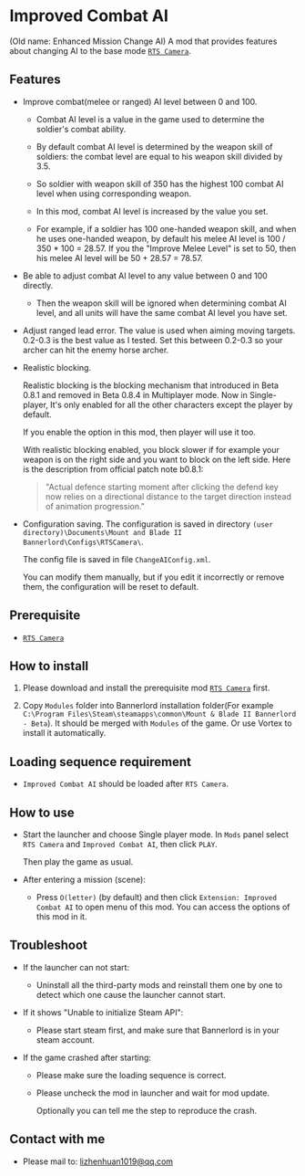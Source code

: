 # Improved Combat AI
(Old name: Enhanced Mission Change AI)
A mod that provides features about changing AI to the base mode [`RTS Camera`](https://www.nexusmods.com/mountandblade2bannerlord/mods/355).

## Features
- Improve combat(melee or ranged) AI level between 0 and 100.

  - Combat AI level is a value in the game used to determine the soldier's combat ability.

  - By default combat AI level is determined by the weapon skill of soldiers: the combat level are equal to his weapon skill divided by 3.5.

  - So soldier with weapon skill of 350 has the highest 100 combat AI level when using corresponding weapon.

  - In this mod, combat AI level is increased by the value you set.

  - For example, if a soldier has 100 one-handed weapon skill, and when he uses one-handed weapon, by default his melee AI level is 100 / 350 * 100 = 28.57. If you the "Improve Melee Level" is set to 50, then his melee AI level will be 50 + 28.57 = 78.57.

- Be able to adjust combat AI level to any value between 0 and 100 directly.

  - Then the weapon skill will be ignored when determining combat AI level, and all units will have the same combat AI level you have set.

- Adjust ranged lead error. The value is used when aiming moving targets. 0.2-0.3 is the best value as I tested. Set this between 0.2-0.3 so your archer can hit the enemy horse archer.

- Realistic blocking.

  Realistic blocking is the blocking mechanism that introduced in Beta 0.8.1 and removed in Beta 0.8.4 in Multiplayer mode. Now in Single-player, It's only enabled for all the other characters except the player by default.

  If you enable the option in this mod, then player will use it too.

  With realistic blocking enabled, you block slower if for example your weapon is on the right side and you want to block on the left side.
  Here is the description from official patch note b0.8.1:
  > "Actual defence starting moment after clicking the defend key now relies on a directional distance to the target direction instead of animation progression."

- Configuration saving. The configuration is saved in directory `(user directory)\Documents\Mount and Blade II Bannerlord\Configs\RTSCamera\`.
  
  The config file is saved in file `ChangeAIConfig.xml`.

  You can modify them manually, but if you edit it incorrectly or remove them, the configuration will be reset to default.

## Prerequisite
- [`RTS Camera`](https://www.nexusmods.com/mountandblade2bannerlord/mods/355)

## How to install
1. Please download and install the prerequisite mod [`RTS Camera`](https://www.nexusmods.com/mountandblade2bannerlord/mods/355) first.

2. Copy `Modules` folder into Bannerlord installation folder(For example `C:\Program Files\Steam\steamapps\common\Mount & Blade II Bannerlord - Beta`). It should be merged with `Modules` of the game. Or use Vortex to install it automatically.

## Loading sequence requirement
- `Improved Combat AI` should be loaded after `RTS Camera`.

## How to use
- Start the launcher and choose Single player mode. In `Mods` panel select `RTS Camera` and `Improved Combat AI`, then click `PLAY`.

  Then play the game as usual.

- After entering a mission (scene):

  - Press `O(letter)` (by default) and then click `Extension: Improved Combat AI` to open menu of this mod. You can access the options of this mod in it.

## Troubleshoot
- If the launcher can not start:

  - Uninstall all the third-party mods and reinstall them one by one to detect which one cause the launcher cannot start.

- If it shows "Unable to initialize Steam API":

  - Please start steam first, and make sure that Bannerlord is in your steam account.

- If the game crashed after starting:

  - Please make sure the loading sequence is correct.

  - Please uncheck the mod in launcher and wait for mod update.

    Optionally you can tell me the step to reproduce the crash.

## Contact with me
* Please mail to: lizhenhuan1019@qq.com
